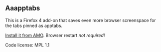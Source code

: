Aaapptabs
-------

This is a Firefox 4 add-on that saves even more browser screenspace for the tabs pinned as apptabs.

[Install it from AMO][1]. Browser restart *not required*!

Code license: MPL 1.1

[1]: https://addons.mozilla.org/en-US/firefox/addon/aaapptabs/

